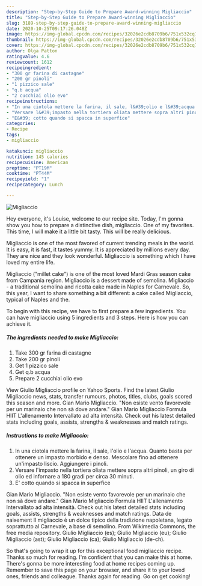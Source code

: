 ```yaml
---
description: "Step-by-Step Guide to Prepare Award-winning Migliaccio"
title: "Step-by-Step Guide to Prepare Award-winning Migliaccio"
slug: 3189-step-by-step-guide-to-prepare-award-winning-migliaccio
date: 2020-10-25T09:17:26.048Z
image: https://img-global.cpcdn.com/recipes/32026e2cdb8709b6/751x532cq70/migliaccio-recipe-main-photo.jpg
thumbnail: https://img-global.cpcdn.com/recipes/32026e2cdb8709b6/751x532cq70/migliaccio-recipe-main-photo.jpg
cover: https://img-global.cpcdn.com/recipes/32026e2cdb8709b6/751x532cq70/migliaccio-recipe-main-photo.jpg
author: Olga Patton
ratingvalue: 4.6
reviewcount: 1612
recipeingredient:
- "300 gr farina di castagne"
- "200 gr pinoli"
- "1 pizzico sale"
- "q.b acqua"
- "2 cucchiai olio evo"
recipeinstructions:
- "In una ciotola mettere la farina, il sale, l&#39;olio e l&#39;acqua. Quanto basta per ottenere un impasto morbido e denso. Mescolare fino ad ottenere un&#39;impasto liscio. Aggiungere i pinoli."
- "Versare l&#39;impasto nella tortiera oliata mettere sopra altri pinoli, un giro di olio ed infornare a 180 gradi per circa 30 minuti."
- "E&#39; cotto quando si spacca in superfice"
categories:
- Recipe
tags:
- migliaccio

katakunci: migliaccio 
nutrition: 145 calories
recipecuisine: American
preptime: "PT19M"
cooktime: "PT44M"
recipeyield: "1"
recipecategory: Lunch

---
```



![Migliaccio](https://img-global.cpcdn.com/recipes/32026e2cdb8709b6/751x532cq70/migliaccio-recipe-main-photo.jpg)

Hey everyone, it's Louise, welcome to our recipe site. Today, I'm gonna show you how to prepare a distinctive dish, migliaccio. One of my favorites. This time, I will make it a little bit tasty. This will be really delicious.

Migliaccio is one of the most favored of current trending meals in the world. It is easy, it is fast, it tastes yummy. It is appreciated by millions every day. They are nice and they look wonderful. Migliaccio is something which I have loved my entire life.

Migliaccio (&#34;millet cake&#34;) is one of the most loved Mardi Gras season cake from Campania region. Migliaccio is a dessert made of semolina. Migliaccio - a traditional semolina and ricotta cake made in Naples for Carnevale. So, this year, I want to share something a bit different: a cake called Migliaccio, typical of Naples and the.


To begin with this recipe, we have to first prepare a few ingredients. You can have migliaccio using 5 ingredients and 3 steps. Here is how you can achieve it.

<!--inarticleads1-->

##### The ingredients needed to make Migliaccio:

1. Take 300 gr farina di castagne
1. Take 200 gr pinoli
1. Get 1 pizzico sale
1. Get q.b acqua
1. Prepare 2 cucchiai olio evo


View Giulio Migliaccio profile on Yahoo Sports. Find the latest Giulio Migliaccio news, stats, transfer rumours, photos, titles, clubs, goals scored this season and more. Gian Mario Migliaccio. &#34;Non esiste vento favorevole per un marinaio che non sà dove andare.&#34; Gian Mario Migliaccio Formula HIIT L&#39;allenamento Intervallato ad alta intensità. Check out his latest detailed stats including goals, assists, strengths &amp; weaknesses and match ratings. 

<!--inarticleads2-->

##### Instructions to make Migliaccio:

1. In una ciotola mettere la farina, il sale, l&#39;olio e l&#39;acqua. Quanto basta per ottenere un impasto morbido e denso. Mescolare fino ad ottenere un&#39;impasto liscio. Aggiungere i pinoli.
1. Versare l&#39;impasto nella tortiera oliata mettere sopra altri pinoli, un giro di olio ed infornare a 180 gradi per circa 30 minuti.
1. E&#39; cotto quando si spacca in superfice


Gian Mario Migliaccio. &#34;Non esiste vento favorevole per un marinaio che non sà dove andare.&#34; Gian Mario Migliaccio Formula HIIT L&#39;allenamento Intervallato ad alta intensità. Check out his latest detailed stats including goals, assists, strengths &amp; weaknesses and match ratings. Data de naixement Il migliaccio è un dolce tipico della tradizione napoletana, legato soprattutto al Carnevale, a base di semolino. From Wikimedia Commons, the free media repository. Giulio Migliaccio (es); Giulio Migliaccio (eu); Giulio Migliaccio (ast); Giulio Migliaccio (ca); Giulio Migliaccio (de-ch). 

So that's going to wrap it up for this exceptional food migliaccio recipe. Thanks so much for reading. I'm confident that you can make this at home. There's gonna be more interesting food at home recipes coming up. Remember to save this page on your browser, and share it to your loved ones, friends and colleague. Thanks again for reading. Go on get cooking!
